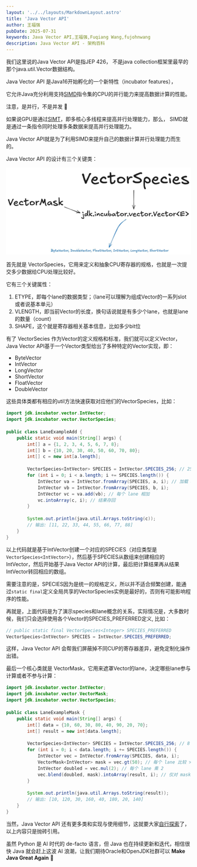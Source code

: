 ```yaml
---
layout: '../../layouts/MarkdownLayout.astro'
title: 'Java Vector API'
author: 王福强
pubDate: 2025-07-31
keywords: Java Vector API,王福强,Fuqiang Wang,fujohnwang
description: Java Vector API - 架构百科
---
```


我们这里说的Java Vector API是指JEP 426， 不是java collection框架里最早的那个java.util.Vector数据结构。

Java Vector API 是Java16开始孵化的一个新特性（incubator features）， 

它允许Java充分利用支持[SIMD](/posts/SIMD.html)指令集的CPU的并行能力来提高数据计算的性能。

注意，是并行，不是并发 🤪

如果说GPU是通过[SIMT](/posts/SIMT.html)，即多核心多线程来提高并行处理能力，那么， SIMD就是通过一条指令同时处理多条数据来提高并行处理能力。

Java Vector API就是为了利用SIMD来提升自己的数据计算并行处理能力而生的。

Java Vector API 的设计有三个关键类：

![](./images/java-vector-api-core-classes.jpg)

首先就是 VectorSpecies，它用来定义和抽象CPU寄存器的规格，也就是一次提交多少数据给CPU处理比较好。

它有三个关键属性：

1. ETYPE，即每个lane的数据类型；（lane可以理解为组成Vector的一系列slot或者说基本单元）
2. VLENGTH，即当前Vector的长度，换句话说就是有多少个lane，也就是lane的数量（count）
3. SHAPE，这个就是寄存器相关基本信息，比如多少bit位

有了 VectorSecies 作为Vector的定义规格和标准，我们就可以定义Vector，Java Vector API基于一个Vector类型给出了多种特定的Vector实现，即：

- ByteVector
- IntVector
- LongVector
- ShortVector
- FloatVector
- DoubleVector

这些具体类都有相应的util方法快速获取对应他们的VectorSpecies，比如：

```java
import jdk.incubator.vector.IntVector;
import jdk.incubator.vector.VectorSpecies;

public class LaneExampleAdd {
    public static void main(String[] args) {
        int[] a = {1, 2, 3, 4, 5, 6, 7, 8};
        int[] b = {10, 20, 30, 40, 50, 60, 70, 80};
        int[] c = new int[a.length];

        VectorSpecies<IntVector> SPECIES = IntVector.SPECIES_256; // 256 位，8 个 lane
        for (int i = 0; i < a.length; i += SPECIES.length()) {
            IntVector va = IntVector.fromArray(SPECIES, a, i); // 加载 8 个 lane
            IntVector vb = IntVector.fromArray(SPECIES, b, i);
            IntVector vc = va.add(vb); // 每个 lane 相加
            vc.intoArray(c, i); // 结果存回
        }

        System.out.println(java.util.Arrays.toString(c));
        // 输出: [11, 22, 33, 44, 55, 66, 77, 88]
    }
}
```

以上代码就是基于IntVector创建一个对应的SPECIES（对应类型是`VectorSpecies<IntVector>`），然后基于SPECIES从数组来创建相应的IntVector，然后开始基于Java Vector API的计算，最后把计算结果再从结果IntVector转回相应的数组。

需要注意的是，SPECIES因为是统一的规格定义，所以并不适合频繁创建，能通过`static final`定义全局共享的VectorSpecies实例是最好的，否则有可能影响程序的性能。

再就是，上面代码是为了演示species和lane概念的关系，实际情况是，大多数时候，我们只会选择使用各个Vector的SPECIES_PREFERRED定义, 比如：

```java
// public static final VectorSpecies<Integer> SPECIES_PREFERRED
VectorSpecies<IntVector> SPECIES = IntVector.SPECIES_PREFERRED;
```

这样，Java Vector API 会帮我们屏蔽掉不同CUP的寄存器差异，避免定制化操作出错。

最后一个核心类就是 VectorMask，它用来遮罩Vector的lane，决定哪些lane参与计算或者不参与计算：

```java
import jdk.incubator.vector.IntVector;
import jdk.incubator.vector.VectorMask;
import jdk.incubator.vector.VectorSpecies;

public class LaneExampleMask {
    public static void main(String[] args) {
        int[] data = {10, 60, 30, 80, 40, 90, 20, 70};
        int[] result = new int[data.length];

        VectorSpecies<IntVector> SPECIES = IntVector.SPECIES_256; // 8 个 lane
        for (int i = 0; i < data.length; i += SPECIES.length()) {
            IntVector vec = IntVector.fromArray(SPECIES, data, i);
            VectorMask<IntVector> mask = vec.gt(50); // 每个 lane 比较 > 50
            IntVector doubled = vec.mul(2); // 每个 lane 乘 2
            vec.blend(doubled, mask).intoArray(result, i); // 仅对 mask 为 true 的 lane 应用结果
        }

        System.out.println(java.util.Arrays.toString(result));
        // 输出: [10, 120, 30, 160, 40, 180, 20, 140]
    }
}
```

当然，Java Vector API 还有更多类和实现与使用细节，这就要大家[自行探索](https://docs.oracle.com/en/java/javase/24/docs/api/jdk.incubator.vector/jdk/incubator/vector/package-summary.html)了，以上内容只是抛砖引用。

虽然 Python 是 AI 时代的 de-facto 语言，但 Java 也在持续更新和迭代，相信很快 Java 就会赶上这波 AI 浪潮，让我们期待Oracle和OpenJDK社群可以 **Make Java Great Again** 🤣







